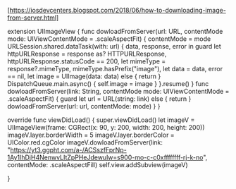 [https://iosdevcenters.blogspot.com/2018/06/how-to-downloading-image-from-server.html]

extension UIImageView {
    func dowloadFromServer(url: URL, contentMode mode: UIViewContentMode = .scaleAspectFit) {
        contentMode = mode
        URLSession.shared.dataTask(with: url) { data, response, error in
            guard
                let httpURLResponse = response as? HTTPURLResponse, httpURLResponse.statusCode == 200,
                let mimeType = response?.mimeType, mimeType.hasPrefix("image"),
                let data = data, error == nil,
                let image = UIImage(data: data)
                else { return }
            DispatchQueue.main.async() {
                self.image = image
            }
            }.resume()
    }
    func dowloadFromServer(link: String, contentMode mode: UIViewContentMode = .scaleAspectFit) {
        guard let url = URL(string: link) else { return }
        dowloadFromServer(url: url, contentMode: mode)
    }
}

override func viewDidLoad() {
    super.viewDidLoad()
    let imageV = UIImageView(frame: CGRect(x: 90, y: 200, width: 200, height: 200))
    imageV.layer.borderWidth = 5
    imageV.layer.borderColor = UIColor.red.cgColor
    imageV.dowloadFromServer(link: "https://yt3.ggpht.com/a-/ACSszfFprNp-1Ay1IhDjH4NenwvLItZpPHeJdewulw=s900-mo-c-c0xffffffff-rj-k-no", contentMode: .scaleAspectFill)
    self.view.addSubview(imageV)

}
